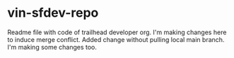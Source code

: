 # vin-sfdev-repo
Readme file with code of trailhead developer org. I'm making changes here to induce merge conflict. Added change without pulling local main branch. I'm making some changes too.
